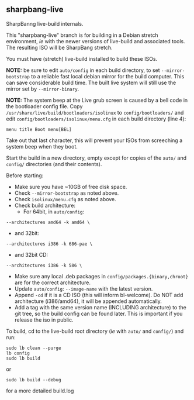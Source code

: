 ## sharpbang-live
SharpBanng live-build internals.

This "sharpbang-live" branch is for building in a Debian stretch environment,
*ie* with the newer versions of live-build and associated tools.
The resulting ISO will be SharpBang stretch.

You must have (stretch) live-build installed to build these ISOs.

**NOTE:** be sure to edit `auto/config` in each build directory,
to set `--mirror-bootstrap` to a reliable fast local debian mirror for the build computer. This can save considerable build time. The built live system will still use the mirror set by `--mirror-binary`.

**NOTE:** The system beep at the Live grub screen is caused by a bell code in the bootloader config file.
Copy `/usr/share/live/build/bootloaders/isolinux` to `config/bootloaders/` and edit `config/bootloaders/isolinux/menu.cfg` in each build directory (line 4):
```
menu title Boot menu[BEL]
```
Take out that last character, this will prevent your ISOs from screeching a system beep when they boot.

Start the build in a new directory, empty except for copies of
the `auto/` and `config/` directories (and their contents).

Before starting:
* Make sure you have ~10GB of free disk space.
* Check `--mirror-bootstrap` as noted above.
* Check `isolinux/menu.cfg` as noted above.
* Check build architecture:
   * For 64bit, in `auto/config`:
```
--architectures amd64 -k amd64 \
```
   * and 32bit:
```
--architectures i386 -k 686-pae \
```
   * and 32bit CD:
```
--architectures i386 -k 586 \
```
* Make sure any local .deb packages in `config/packages.{binary,chroot}` are for the correct architecture.
* Update `auto/config`: `--image-name` with the latest version.
* Append `-cd` if it is a CD ISO (this will inform bl-welcome). Do NOT add architecture (i386/amd64), it will be appended automatically.
* Add a tag with the same version name (INCLUDING architecture)
to the git tree, so the build config can be found later. This is important if you release the iso in public.

To build, cd to the live-build root directory (*ie* with `auto/` and `config/`)
 and run:
```
sudo lb clean --purge
lb config
sudo lb build
```
or
```
sudo lb build --debug
```
for a more detailed build.log
